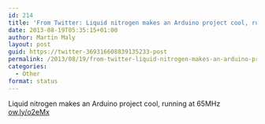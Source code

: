 ```yaml
---
id: 214
title: 'From Twitter: Liquid nitrogen makes an Arduino project cool, run&#8230;'
date: 2013-08-19T05:35:15+01:00
author: Martin Maly
layout: post
guid: https://twitter-369316608839135233-post
permalink: /2013/08/19/from-twitter-liquid-nitrogen-makes-an-arduino-project-cool-run/
categories:
  - Other
format: status
---
```

Liquid nitrogen makes an Arduino project cool, running at 65MHz [ow.ly/o2eMx](https://ow.ly/o2eMx)